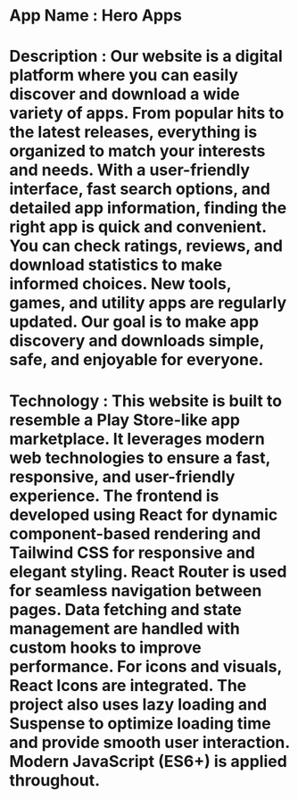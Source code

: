 # App Name : Hero Apps

# Description : Our website is a digital platform where you can easily discover and download a wide variety of apps. From popular hits to the latest releases, everything is organized to match your interests and needs. With a user-friendly interface, fast search options, and detailed app information, finding the right app is quick and convenient. You can check ratings, reviews, and download statistics to make informed choices. New tools, games, and utility apps are regularly updated. Our goal is to make app discovery and downloads simple, safe, and enjoyable for everyone.

# Technology : This website is built to resemble a Play Store-like app marketplace. It leverages modern web technologies to ensure a fast, responsive, and user-friendly experience. The frontend is developed using React for dynamic component-based rendering and Tailwind CSS for responsive and elegant styling. React Router is used for seamless navigation between pages. Data fetching and state management are handled with custom hooks to improve performance. For icons and visuals, React Icons are integrated. The project also uses lazy loading and Suspense to optimize loading time and provide smooth user interaction. Modern JavaScript (ES6+) is applied throughout.
